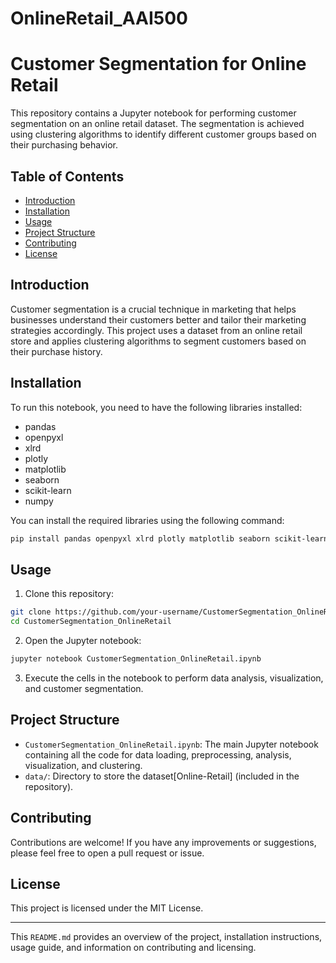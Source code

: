 # OnlineRetail_AAI500

# Customer Segmentation for Online Retail

This repository contains a Jupyter notebook for performing customer segmentation on an online retail dataset. The segmentation is achieved using clustering algorithms to identify different customer groups based on their purchasing behavior.

## Table of Contents

- [Introduction](#introduction)
- [Installation](#installation)
- [Usage](#usage)
- [Project Structure](#project-structure)
- [Contributing](#contributing)
- [License](#license)

## Introduction

Customer segmentation is a crucial technique in marketing that helps businesses understand their customers better and tailor their marketing strategies accordingly. This project uses a dataset from an online retail store and applies clustering algorithms to segment customers based on their purchase history.

## Installation

To run this notebook, you need to have the following libraries installed:

- pandas
- openpyxl
- xlrd
- plotly
- matplotlib
- seaborn
- scikit-learn
- numpy

You can install the required libraries using the following command:

```bash
pip install pandas openpyxl xlrd plotly matplotlib seaborn scikit-learn numpy
```

## Usage

1. Clone this repository:

```bash
git clone https://github.com/your-username/CustomerSegmentation_OnlineRetail.git
cd CustomerSegmentation_OnlineRetail
```

2. Open the Jupyter notebook:

```bash
jupyter notebook CustomerSegmentation_OnlineRetail.ipynb
```

3. Execute the cells in the notebook to perform data analysis, visualization, and customer segmentation.

## Project Structure

- `CustomerSegmentation_OnlineRetail.ipynb`: The main Jupyter notebook containing all the code for data loading, preprocessing, analysis, visualization, and clustering.
- `data/`: Directory to store the dataset[Online-Retail] (included in the repository).

## Contributing

Contributions are welcome! If you have any improvements or suggestions, please feel free to open a pull request or issue.

## License

This project is licensed under the MIT License.

---

This `README.md` provides an overview of the project, installation instructions, usage guide, and information on contributing and licensing.
